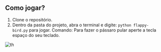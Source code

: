 ## Como jogar?
1. Clone o repositório.
2. Dentro da pasta do projeto, abra o terminal e digite: `python flappy-bird.py` para jogar.
Comando: Para fazer o pássaro pular aperte a tecla espaço do seu teclado.

![th](https://user-images.githubusercontent.com/72028645/216679842-b38f31f2-52cf-4a2a-9c45-fd2162ccfc67.jpg)



